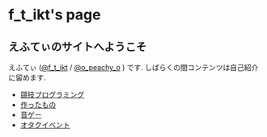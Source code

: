 # f_t_ikt's page
## えふてぃのサイトへようこそ
えふてぃ ([@f_t_ikt](https://twitter.com/f_t_ikt) / [@o_peachy_o](https://twitter.com/o_peachy_o) ) です.
しばらくの間コンテンツは自己紹介に留めます.
* [競技プログラミング](bios/competitive-programming.md)
* [作ったもの](bios/works.md)
* [音ゲー](bios/music-game.md)
* [オタクイベント](bios/event.md)